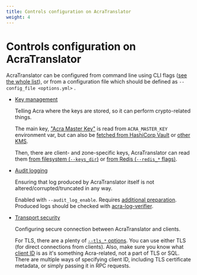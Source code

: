 ```yaml
---
title: Controls configuration on AcraTranslator
weight: 4
---
```


# Controls configuration on AcraTranslator

AcraTranslator can be configured from command line using CLI flags ([see the whole list](/acra/configuring-maintaining/controls-configuration-on-acratranslator/#command-line-flags)), or from a configuration file which should be defined as `--config_file <options.yml>` .

* [Key management](/acra/security-controls/key-management/)

  Telling Acra where the keys are stored, so it can perform crypto-related things.

  The main key, ["Acra Master Key"](/acra/security-controls/key-management/operations/generation/#master-keys)
  is read from `ACRA_MASTER_KEY` environment var, but can also be
  [fetched from HashiCorp Vault](/acra/configuring-maintaining/general-configuration/acra-translator/#hashicorp-vault) or [other KMS](/acra/configuring-maintaining/key-storing/kms-integration/).

  Then, there are client- and zone-specific keys, AcraTranslator can read them
  [from filesystem (`--keys_dir`)](/acra/configuring-maintaining/general-configuration/acra-translator/#keystore) or
  [from Redis (`--redis_*` flags)](/acra/configuring-maintaining/general-configuration/acra-translator/#command-line-flags).

* [Audit logging](/acra/security-controls/security-logging-and-events/audit-logging/)

  Ensuring that log produced by AcraTranslator itself is not altered/corrupted/truncated in any way.

  Enabled with `--audit_log_enable`. Requires
  [additional preparation](/acra/security-controls/security-logging-and-events/audit-logging#how-setup-secure-logging).
  Produced logs should be checked with
  [acra-log-verifier](/acra/configuring-maintaining/general-configuration/acra-log-verifier/).

* [Transport security](/acra/security-controls/transport-security/)

  Configuring secure connection between AcraTranslator and clients.

  For TLS, there are a plenty of
  [`--tls_*` options](/acra/configuring-maintaining/general-configuration/acra-translator/#tls).
  You can use either TLS (for direct connections from clients).
  Also, make sure you know what [client ID](/acra/guides/integrating-acra-server-into-infrastructure/client_id/)
  is as it's something Acra-related, not a part of TLS or SQL.
  There are multiple ways of specifying client ID, including TLS certificate metadata, or
  simply passing it in RPC requests.
